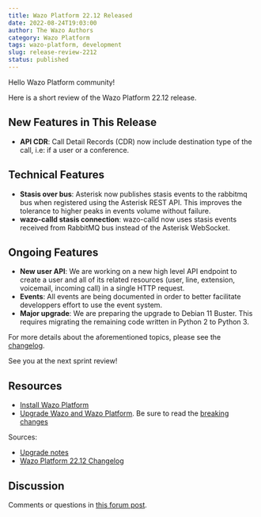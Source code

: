 ```yaml
---
title: Wazo Platform 22.12 Released
date: 2022-08-24T19:03:00
author: The Wazo Authors
category: Wazo Platform
tags: wazo-platform, development
slug: release-review-2212
status: published
---
```


Hello Wazo Platform community!

Here is a short review of the Wazo Platform 22.12 release.

## New Features in This Release
- **API CDR**: Call Detail Records (CDR) now include destination type of the call, i.e: if a user or a conference.

## Technical Features
- **Stasis over bus**: Asterisk now publishes stasis events to the rabbitmq bus when registered using the Asterisk REST API. This improves the tolerance to higher peaks in events volume without failure.
- **wazo-calld stasis connection**: wazo-calld now uses stasis events received from RabbitMQ bus instead of the Asterisk WebSocket.

## Ongoing Features
- **New user API**: We are working on a new high level API endpoint to create a user and all of its related resources (user, line, extension, voicemail, incoming call) in a single HTTP request.
- **Events**: All events are being documented in order to better facilitate developpers effort to use the event system.
- **Major upgrade**: We are preparing the upgrade to Debian 11 Buster. This requires migrating the remaining code written in Python 2 to Python 3.

For more details about the aforementioned topics, please see the [changelog](https://wazo-dev.atlassian.net/issues/?jql=project%3DWAZO%20AND%20fixVersion%3D22.12).

See you at the next sprint review!

## Resources

- [Install Wazo Platform](/use-cases)
- [Upgrade Wazo and Wazo Platform](/uc-doc/upgrade/). Be sure to read the
  [breaking changes](/uc-doc/upgrade/upgrade_notes#22-12)

Sources:

- [Upgrade notes](/uc-doc/upgrade/upgrade_notes#22-12)
- [Wazo Platform 22.12 Changelog](https://wazo-dev.atlassian.net/issues/?jql=project%3DWAZO%20AND%20fixVersion%3D22.12)

## Discussion

Comments or questions in
[this forum post](https://wazo-platform.discourse.group/t/blog-wazo-platform-22-12-released).
